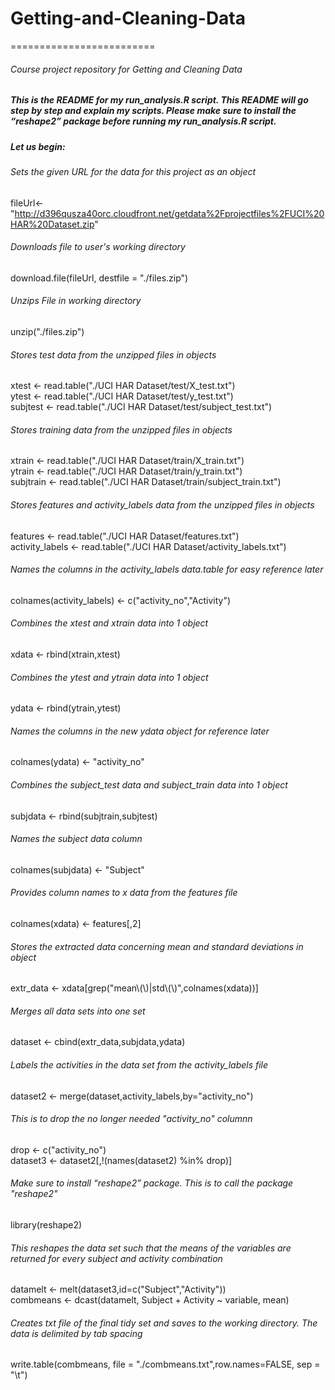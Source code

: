 # Getting-and-Cleaning-Data
=========================

###### Course project repository for Getting and Cleaning Data


##### This is the README for my run_analysis.R script. This README will go step by step and explain my scripts. Please make sure to install the “reshape2” package before running my run_analysis.R script.


  
##### Let us begin:

  
###### Sets the given URL for the data for this project as an object
fileUrl<-"http://d396qusza40orc.cloudfront.net/getdata%2Fprojectfiles%2FUCI%20HAR%20Dataset.zip"
  
###### Downloads file to user's working directory
download.file(fileUrl, destfile = "./files.zip")
  
###### Unzips File in working directory
unzip("./files.zip")
  
###### Stores test data from the unzipped files in objects
xtest <- read.table("./UCI HAR Dataset/test/X_test.txt")  
ytest <- read.table("./UCI HAR Dataset/test/y_test.txt")  
subjtest <- read.table("./UCI HAR Dataset/test/subject_test.txt")  
  
###### Stores training data from the unzipped files in objects
xtrain <- read.table("./UCI HAR Dataset/train/X_train.txt")  
ytrain <- read.table("./UCI HAR Dataset/train/y_train.txt")  
subjtrain <- read.table("./UCI HAR Dataset/train/subject_train.txt")  
  
###### Stores features and activity_labels data from the unzipped files in objects
features <- read.table("./UCI HAR Dataset/features.txt")  
activity_labels <- read.table("./UCI HAR Dataset/activity_labels.txt")  
  
###### Names the columns in the activity_labels data.table for easy reference later
colnames(activity_labels) <- c("activity_no","Activity")  
  
###### Combines the xtest and xtrain data into 1 object
xdata <- rbind(xtrain,xtest)  
  
###### Combines the ytest and ytrain data into 1 object
ydata <- rbind(ytrain,ytest)  
  
###### Names the columns in the new ydata object for reference later
colnames(ydata) <- "activity_no"  
  
###### Combines the subject_test data and subject_train data into 1 object
subjdata <- rbind(subjtrain,subjtest)  
  
###### Names the subject data column
colnames(subjdata) <- "Subject"  
  
###### Provides column names to x data from the features file
colnames(xdata) <- features[,2]  
  
###### Stores the extracted data concerning mean and standard deviations in object
extr_data <- xdata[grep("mean\\(\\)|std\\(\\)",colnames(xdata))]  
  
###### Merges all data sets into one set
dataset <- cbind(extr_data,subjdata,ydata)  
  
###### Labels the activities in the data set from the activity_labels file
dataset2 <- merge(dataset,activity_labels,by="activity_no")  
  
###### This is to drop the no longer needed "activity_no" columnn
drop <- c("activity_no")  
dataset3 <- dataset2[,!(names(dataset2) %in% drop)]  
  
###### Make sure to install “reshape2” package. This is to call the package "reshape2" 
library(reshape2)  
  
###### This reshapes the data set such that the means of the variables are returned for every subject and activity combination  
datamelt <- melt(dataset3,id=c("Subject","Activity"))  
combmeans <- dcast(datamelt, Subject + Activity ~ variable, mean)  
  
###### Creates txt file of the final tidy set and saves to the working directory. The data is delimited by tab spacing
write.table(combmeans, file = "./combmeans.txt",row.names=FALSE, sep = "\t")  
  
